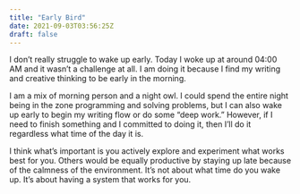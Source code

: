 ```yaml
---
title: "Early Bird"
date: 2021-09-03T03:56:25Z
draft: false
---
```


I don’t really struggle to wake up early. Today I woke up at around 04:00 AM and it wasn’t a challenge at all. I am doing it because I find my writing and creative thinking to be early in the morning. 

I am a mix of morning person and a night owl. I could spend the entire night being in the zone programming and solving problems, but I can also wake up early to begin my writing flow or do some “deep work.” However, if I need to finish something and I committed to doing it, then I’ll do it regardless what time of the day it is.

I think what’s important is you actively explore and experiment what works best for you. Others would be equally productive by staying up late because of the calmness of the environment. It’s not about what time do you wake up. It’s about having a system that works for you. 